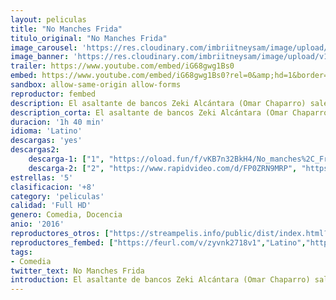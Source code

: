 ```yaml
---
layout: peliculas
title: "No Manches Frida"
titulo_original: "No Manches Frida"
image_carousel: 'https://res.cloudinary.com/imbriitneysam/image/upload/v1542848641/frida-poster-min.jpg'
image_banner: 'https://res.cloudinary.com/imbriitneysam/image/upload/v1542848643/MANCHES-BANNER-min.jpg'
trailer: https://www.youtube.com/embed/iG68gwg1Bs0
embed: https://www.youtube.com/embed/iG68gwg1Bs0?rel=0&amp;hd=1&border=0&wmode=opaque&enablejsapi=1&modestbranding=1&controls=1&showinfo=1
sandbox: allow-same-origin allow-forms
reproductor: fembed
description: El asaltante de bancos Zeki Alcántara (Omar Chaparro) sale de prisión decidido a recuperar un dinero enterrado en un terreno baldío. Pero descubre que en el sitio han levantado el gimnasio de una escuela llamada Frida Khalo, y Zeki acepta un trabajo de profesor sustituto
description_corta: El asaltante de bancos Zeki Alcántara (Omar Chaparro) sale de prisión decidido a recuperar un dinero enterrado en un terreno baldío. Pero descubre que en el sitio han levantado el gimnasio de una escuela llamada Frida..
duracion: '1h 40 min'
idioma: 'Latino'
descargas: 'yes'
descargas2:
    descarga-1: ["1", "https://oload.fun/f/vKB7n32BkH4/No_manches%2C_Frida_-_El_maestro_suplente_%282016%29.MP4", "https://www.google.com/s2/favicons?domain=openload.co","OpenLoad","https://res.cloudinary.com/imbriitneysam/image/upload/v1541473684/mexico.png", "Latino", "Full HD"]
    descarga-2: ["2", "https://www.rapidvideo.com/d/FP0ZRN9MRP", "https://www.google.com/s2/favicons?domain=www.rapidvideo.com","RapidVideo","https://res.cloudinary.com/imbriitneysam/image/upload/v1541473684/mexico.png", "Latino", "Full HD"]
estrellas: '5'
clasificacion: '+8'
category: 'peliculas'
calidad: 'Full HD'
genero: Comedia, Docencia
anio: '2016'
reproductores_otros: ["https://streampelis.info/public/dist/index.html?id=5903f4dd95b7fd6a9f16c9610e3d03b3","Latino"]
reproductores_fembed: ["https://feurl.com/v/zyvnk2718v1","Latino","https://feurl.com/v/8x9pq8x-qv7","Latino","https://feurl.com/v/ky-j1u3-45qerpm","Latino"]
tags:
- Comedia
twitter_text: No Manches Frida
introduction: El asaltante de bancos Zeki Alcántara (Omar Chaparro) sale de prisión decidido a recuperar un dinero enterrado en un terreno baldío. Pero descubre que en el sitio han levantado el gimnasio de una escuela llamada Frida
---
```



 








